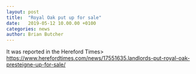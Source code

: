 ```yaml
---
layout: post
title:  "Royal Oak put up for sale"
date:   2019-05-12 10.00.00 +0100
categories: news
author: Brian Butcher
---
```


It was reported in the Hereford Times>
<https://www.herefordtimes.com/news/17551635.landlords-put-royal-oak-presteigne-up-for-sale/>
